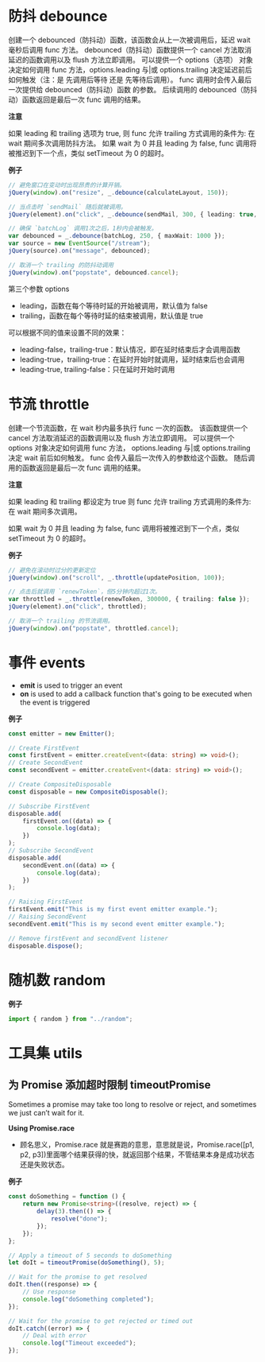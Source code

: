 # 防抖 debounce

创建一个 debounced（防抖动）函数，该函数会从上一次被调用后，延迟 wait 毫秒后调用 func 方法。 debounced（防抖动）函数提供一个 cancel 方法取消延迟的函数调用以及 flush 方法立即调用。 可以提供一个 options（选项） 对象决定如何调用 func 方法，options.leading 与|或 options.trailing 决定延迟前后如何触发（注：是 先调用后等待 还是 先等待后调用）。 func 调用时会传入最后一次提供给 debounced（防抖动）函数 的参数。 后续调用的 debounced（防抖动）函数返回是最后一次 func 调用的结果。

**注意**

如果 leading 和 trailing 选项为 true, 则 func 允许 trailing 方式调用的条件为: 在 wait 期间多次调用防抖方法。 如果 wait 为 0 并且 leading 为 false, func 调用将被推迟到下一个点，类似 setTimeout 为 0 的超时。

**例子**

```typescript
// 避免窗口在变动时出现昂贵的计算开销。
jQuery(window).on("resize", _.debounce(calculateLayout, 150));

// 当点击时 `sendMail` 随后就被调用。
jQuery(element).on("click", _.debounce(sendMail, 300, { leading: true, trailing: false }));

// 确保 `batchLog` 调用1次之后，1秒内会被触发。
var debounced = _.debounce(batchLog, 250, { maxWait: 1000 });
var source = new EventSource("/stream");
jQuery(source).on("message", debounced);

// 取消一个 trailing 的防抖动调用
jQuery(window).on("popstate", debounced.cancel);
```

第三个参数 options

-   leading，函数在每个等待时延的开始被调用，默认值为 false
-   trailing，函数在每个等待时延的结束被调用，默认值是 true

可以根据不同的值来设置不同的效果：

-   leading-false，trailing-true：默认情况，即在延时结束后才会调用函数
-   leading-true，trailing-true：在延时开始时就调用，延时结束后也会调用
-   leading-true, trailing-false：只在延时开始时调用

# 节流 throttle

创建一个节流函数，在 wait 秒内最多执行 func 一次的函数。 该函数提供一个 cancel 方法取消延迟的函数调用以及 flush 方法立即调用。 可以提供一个 options 对象决定如何调用 func 方法， options.leading 与|或 options.trailing 决定 wait 前后如何触发。 func 会传入最后一次传入的参数给这个函数。 随后调用的函数返回是最后一次 func 调用的结果。

**注意**

如果 leading 和 trailing 都设定为 true 则 func 允许 trailing 方式调用的条件为: 在 wait 期间多次调用。

如果 wait 为 0 并且 leading 为 false, func 调用将被推迟到下一个点，类似 setTimeout 为 0 的超时。

**例子**

```typescript
// 避免在滚动时过分的更新定位
jQuery(window).on("scroll", _.throttle(updatePosition, 100));

// 点击后就调用 `renewToken`，但5分钟内超过1次。
var throttled = _.throttle(renewToken, 300000, { trailing: false });
jQuery(element).on("click", throttled);

// 取消一个 trailing 的节流调用。
jQuery(window).on("popstate", throttled.cancel);
```

# 事件 events

-   **emit** is used to trigger an event
-   **on** is used to add a callback function that's going to be executed when the event is triggered

**例子**

```typescript
const emitter = new Emitter();

// Create FirstEvent
const firstEvent = emitter.createEvent<(data: string) => void>();
// Create SecondEvent
const secondEvent = emitter.createEvent<(data: string) => void>();

// Create CompositeDisposable
const disposable = new CompositeDisposable();

// Subscribe FirstEvent
disposable.add(
    firstEvent.on((data) => {
        console.log(data);
    })
);
// Subscribe SecondEvent
disposable.add(
    secondEvent.on((data) => {
        console.log(data);
    })
);

// Raising FirstEvent
firstEvent.emit("This is my first event emitter example.");
// Raising SecondEvent
secondEvent.emit("This is my second event emitter example.");

// Remove firstEvent and secondEvent listener
disposable.dispose();
```

# 随机数 random

**例子**

```typescript
import { random } from "../random";
```

# 工具集 utils

## 为 Promise 添加超时限制 timeoutPromise

Sometimes a promise may take too long to resolve or reject, and sometimes we just can’t wait for it.

**Using Promise.race**

-   顾名思义，Promise.race 就是赛跑的意思，意思就是说，Promise.race([p1, p2, p3])里面哪个结果获得的快，就返回那个结果，不管结果本身是成功状态还是失败状态。

**例子**

```typescript
const doSomething = function () {
    return new Promise<string>((resolve, reject) => {
        delay(3).then(() => {
            resolve("done");
        });
    });
};

// Apply a timeout of 5 seconds to doSomething
let doIt = timeoutPromise(doSomething(), 5);

// Wait for the promise to get resolved
doIt.then((response) => {
    // Use response
    console.log("doSomething completed");
});

// Wait for the promise to get rejected or timed out
doIt.catch((error) => {
    // Deal with error
    console.log("Timeout exceeded");
});
```
